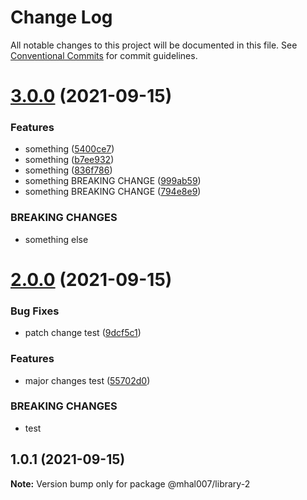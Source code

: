 # Change Log

All notable changes to this project will be documented in this file.
See [Conventional Commits](https://conventionalcommits.org) for commit guidelines.

# [3.0.0](https://github.com/mhal007/lerna-publish-test/compare/@mhal007/library-2@2.0.0...@mhal007/library-2@3.0.0) (2021-09-15)


### Features

* something ([5400ce7](https://github.com/mhal007/lerna-publish-test/commit/5400ce77335b993628ae52f8ef625206ea969a6c))
* something ([b7ee932](https://github.com/mhal007/lerna-publish-test/commit/b7ee93202702e292c9b8754c236fe73009c87ea8))
* something ([836f786](https://github.com/mhal007/lerna-publish-test/commit/836f7865b2d71e1f0154ae7db42d19bb990833f6))
* something BREAKING CHANGE ([999ab59](https://github.com/mhal007/lerna-publish-test/commit/999ab59cef05b04f5f33b744b0b4f366d50f3b3e))
* something BREAKING CHANGE ([794e8e9](https://github.com/mhal007/lerna-publish-test/commit/794e8e9ca453e146fe22103ec89346587e7b642b))


### BREAKING CHANGES

* something else





# [2.0.0](https://github.com/mhal007/lerna-publish-test/compare/@mhal007/library-2@1.0.1...@mhal007/library-2@2.0.0) (2021-09-15)


### Bug Fixes

* patch change test ([9dcf5c1](https://github.com/mhal007/lerna-publish-test/commit/9dcf5c1bd778409a75c23cf02199e75f26d43066))


### Features

* major changes test ([55702d0](https://github.com/mhal007/lerna-publish-test/commit/55702d0f2e2fb43a6e6cbb923b685eb322f7608d))


### BREAKING CHANGES

* test





## 1.0.1 (2021-09-15)

**Note:** Version bump only for package @mhal007/library-2
